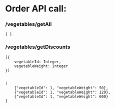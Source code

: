# Order API call:

### /vegetables/getAll
    { }

### /vegetables/getDiscounts
	[{
		vegetableId: Integer,
		vegetableWeight: Integer
	}]


    [
		{"vegetableId": 1, "vegetableWeight": 50},
		{"vegetableId": 1, "vegetableWeight": 120},
		{"vegetableId": 1, "vegetableWeight": 600}
	]
